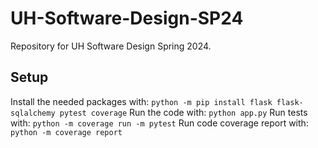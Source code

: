 # UH-Software-Design-SP24

Repository for UH Software Design Spring 2024. 

## Setup

Install the needed packages with: `python -m pip install flask flask-sqlalchemy pytest coverage`
Run the code with: `python app.py`
Run tests with: `python -m coverage run -m pytest`
Run code coverage report with: `python -m coverage report`